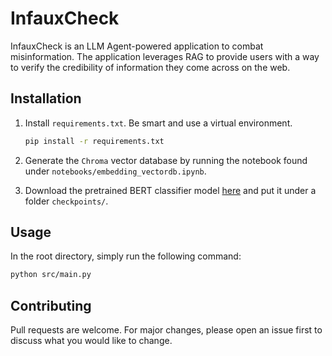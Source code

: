 # InfauxCheck

InfauxCheck is an LLM Agent-powered application to combat misinformation. The application leverages RAG to provide users with a way to verify the credibility of information they come across on the web. 

## Installation

1. Install `requirements.txt`. Be smart and use a virtual environment.

    ```bash
    pip install -r requirements.txt
    ```

2. Generate the `Chroma` vector database by running the notebook found under `notebooks/embedding_vectordb.ipynb`.

3. Download the pretrained BERT classifier model [here]() and put it under a folder `checkpoints/`.


## Usage

In the root directory, simply run the following command:

```bash
python src/main.py
```

## Contributing

Pull requests are welcome. For major changes, please open an issue first
to discuss what you would like to change.